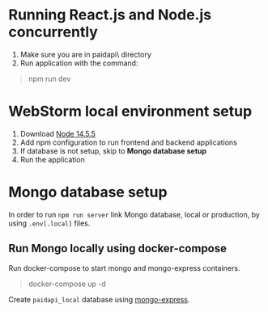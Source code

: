 # Running React.js and Node.js concurrently
1. Make sure you are in paidapi\ directory
2. Run application with the command: 
> npm run dev

# WebStorm local environment setup
1. Download [Node 14.5.5](https://nodejs.org/en/download/releases/)
2. Add npm configuration to run frontend and backend applications
3. If database is not setup, skip to **Mongo database setup**
4. Run the application

# Mongo database setup
In order to run `npm run server` link Mongo database, local or production, by using `.env[.local]` files.

## Run Mongo locally using docker-compose
Run docker-compose to start mongo and mongo-express containers.
> docker-compose up -d

Create `paidapi_local` database using [mongo-express](http://localhost:8081).
